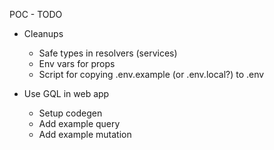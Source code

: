 POC - TODO

- Cleanups

  - Safe types in resolvers (services)
  - Env vars for props
  - Script for copying .env.example (or .env.local?) to .env

- Use GQL in web app

  - Setup codegen
  - Add example query
  - Add example mutation
